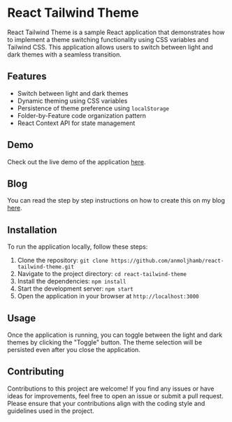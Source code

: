 # React Tailwind Theme

React Tailwind Theme is a sample React application that demonstrates how to implement a theme switching functionality using CSS variables and Tailwind CSS. This application allows users to switch between light and dark themes with a seamless transition.

## Features

-   Switch between light and dark themes
-   Dynamic theming using CSS variables
-   Persistence of theme preference using `localStorage`
-   Folder-by-Feature code organization pattern
-   React Context API for state management

## Demo

Check out the live demo of the application [here](https://react-tailwind-theme.vercel.app/).

## Blog

You can read the step by step instructions on how to create this on my blog [here](https://heyitsanmolj.hashnode.dev/implementing-dark-theme-in-a-react-app-with-vite-typescript-and-tailwind-css).

## Installation

To run the application locally, follow these steps:

1. Clone the repository: `git clone https://github.com/anmoljhamb/react-tailwind-theme.git`
2. Navigate to the project directory: `cd react-tailwind-theme`
3. Install the dependencies: `npm install`
4. Start the development server: `npm start`
5. Open the application in your browser at `http://localhost:3000`

## Usage

Once the application is running, you can toggle between the light and dark themes by clicking the "Toggle" button. The theme selection will be persisted even after you close the application.

## Contributing

Contributions to this project are welcome! If you find any issues or have ideas for improvements, feel free to open an issue or submit a pull request. Please ensure that your contributions align with the coding style and guidelines used in the project.
